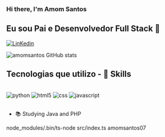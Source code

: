 
### Hi there, I'm Amom Santos



## Eu sou Pai e Desenvolvedor Full Stack 👋







[![LinKedin](https://img.shields.io/badge/LinkedIn-0077B5?style=for-the-badge&logo=linkedin&logoColor=white
)](https://www.linkedin.com/in/amom-santos-de-almeida-718618209/)


![amomsantos GitHub stats](https://github-readme-stats.vercel.app/api?username=amomsantos07&show_icons=true&theme=dracula)

## Tecnologias que utilizo - 🚀 Skills

<div style="display: inline_block"><br/>
    <img alig="center" alt="python" src="https://img.shields.io/badge/Python-14354C?style=for-the-badge&logo=python&logoColor=white">
    <img alig="center" alt="html5" src="https://img.shields.io/badge/HTML5-E34F26?style=for-the-badge&logo=html5&logoColor=white">
    <img alig="center" alt="css" src="https://img.shields.io/badge/CSS3-1572B6?style=for-the-badge&logo=css3&logoColor=white">
    <img alig="center" alt="javascript" src="https://img.shields.io/badge/JavaScript-323330?style=for-the-badge&logo=javascript&logoColor=F7DF1E">
    </div><br/>
    

- 📚 Studying Java and PHP

node_modules/.bin/ts-node src/index.ts amomsantos07




